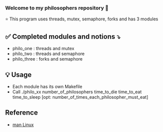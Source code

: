 ### Welcome to my philosophers repository 👋

⭐️ This program uses threads, mutex, semaphore, forks and has 3 modules

## ✅ Completed modules and notions ⤵️
- philo_one : threads and mutex
- philo_two : threads and semaphore
- philo_three : forks and semaphore

## 💡 Usage
- Each module has its own Makefile
- Call ./philo_xx number_of_philosophers time_to_die time_to_eat time_to_sleep [opt: number_of_times_each_philosopher_must_eat]

## Reference
- [man Linux](http://manpagesfr.free.fr/consulter.html)
